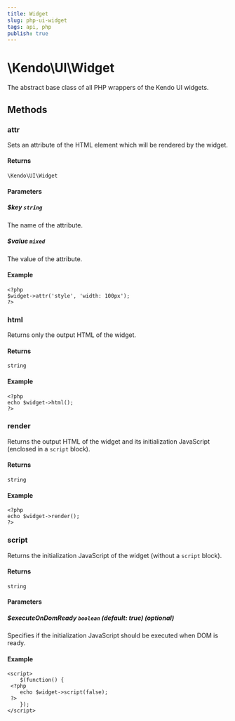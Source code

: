 ```yaml
---
title: Widget
slug: php-ui-widget
tags: api, php
publish: true
---
```


# \Kendo\UI\Widget

The abstract base class of all PHP wrappers of the Kendo UI widgets.

## Methods

### attr

Sets an attribute of the HTML element which will be rendered by the widget.

#### Returns

`\Kendo\UI\Widget`

#### Parameters

##### $key `string`

The name of the attribute.

##### $value `mixed`

The value of the attribute.

#### Example

    <?php
    $widget->attr('style', 'width: 100px');
    ?>

### html

Returns only the output HTML of the widget.

#### Returns

`string`

#### Example

    <?php
    echo $widget->html();
    ?>


### render

Returns the output HTML of the widget and its initialization JavaScript (enclosed in a `script` block).

#### Returns

`string`

#### Example

    <?php
    echo $widget->render();
    ?>

### script

Returns the initialization JavaScript of the widget (without a `script` block).

#### Returns

`string`

#### Parameters

##### $executeOnDomReady `boolean` *(default: true*) *(optional)*

Specifies if the initialization JavaScript should be executed when DOM is ready.

#### Example

    <script>
        $(function() {
     <?php
        echo $widget->script(false);
     ?>
        });
    </script>

